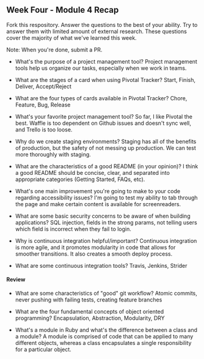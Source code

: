 ## Week Four - Module 4 Recap

Fork this respository. Answer the questions to the best of your ability. Try to answer them with limited amount of external research. These questions cover the majority of what we've learned this week. 

Note: When you're done, submit a PR. 

* What's the purpose of a project management tool?
  Project management tools help us organize our tasks, especially when we work in teams.
  
* What are the stages of a card when using Pivotal Tracker?
  Start, Finish, Deliver, Accept/Reject
  
* What are the four types of cards available in Pivotal Tracker?
  Chore, Feature, Bug, Release
  
* What's your favorite project management tool?
  So far, I like Pivotal the best. Waffle is too dependent on Github issues and doesn't sync well, and Trello is too loose.
  
* Why do we create staging environments?
  Staging has all of the benefits of production, but the safety of not messing up production. We can test more thoroughly with staging.
  
* What are the characteristics of a good README (in your opinion)?
  I think a good README should be concise, clear, and separated into appropriate categories (Getting Started, FAQs, etc).
  
* What's one main improvement you're going to make to your code regarding accessibility issues?
  I'm going to test my ability to tab through the page and make certain content is available for screenreaders.
  
* What are some basic security concerns to be aware of when building applications?
  SQL injection, fields in the strong params, not telling users which field is incorrect when they fail to login.
  
* Why is continuous integration helpful/important?
  Continuous integration is more agile, and it promotes modularity in code that allows for smoother transitions. It also creates a smooth deploy process.
  
* What are some continuous integration tools?
  Travis, Jenkins, Strider
#### Review  

* What are some characteristics of "good" git workflow?
  Atomic commits, never pushing with failing tests, creating feature branches
  
* What are the four fundamental concepts of object oriented programming?
  Encapsulation, Abstraction, Modularity, DRY
  
* What's a module in Ruby and what's the difference between a class and a module?
  A module is comprised of code that can be applied to many different objects, whereas a class encapsulates a single responsibility for a particular object.
